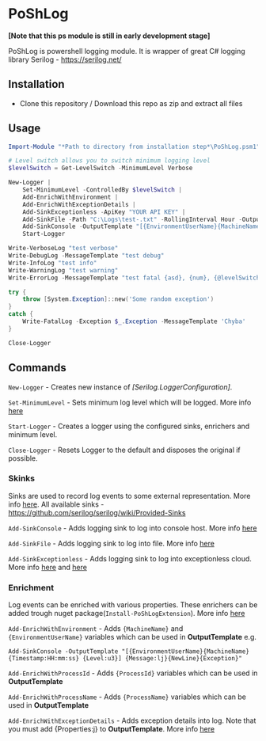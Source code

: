 # PoShLog

**[Note that this ps module is still in early development stage]**

PoShLog is powershell logging module. It is wrapper of great C# logging library Serilog - https://serilog.net/

## Installation

* Clone this repository / Download this repo as zip and extract all files

## Usage

```ps1
Import-Module "*Path to directory from installation step*\PoShLog.psm1" -Force

# Level switch allows you to switch minimum logging level
$levelSwitch = Get-LevelSwitch -MinimumLevel Verbose

New-Logger |
	Set-MinimumLevel -ControlledBy $levelSwitch |
	Add-EnrichWithEnvironment |
	Add-EnrichWithExceptionDetails |
	Add-SinkExceptionless -ApiKey "YOUR API KEY" |
	Add-SinkFile -Path "C:\Logs\test-.txt" -RollingInterval Hour -OutputTemplate '{Timestamp:yyyy-MM-dd HH:mm:ss.fff zzz} [{Level:u3}] {Message:lj}{NewLine}{Exception} {Properties:j}{NewLine}' |
	Add-SinkConsole -OutputTemplate "[{EnvironmentUserName}{MachineName} {Timestamp:HH:mm:ss} {Level:u3}] {Message:lj}{NewLine}{Exception}" -RestrictedToMinimumLevel Verbose | 
	Start-Logger

Write-VerboseLog "test verbose"
Write-DebugLog -MessageTemplate "test debug"
Write-InfoLog "test info"
Write-WarningLog "test warning"
Write-ErrorLog -MessageTemplate "test fatal {asd}, {num}, {@levelSwitch}" -PropertyValues "test1", 123, $levelSwitch

try {
	throw [System.Exception]::new('Some random exception')
}
catch {
	Write-FatalLog -Exception $_.Exception -MessageTemplate 'Chyba'
}

Close-Logger
```

## Commands

`New-Logger` - Creates new instance of *[Serilog.LoggerConfiguration]*.

`Set-MinimumLevel` - Sets minimum log level which will be logged. More info [here](https://github.com/serilog/serilog/wiki/Writing-Log-Events)

`Start-Logger` - Creates a logger using the configured sinks, enrichers and minimum level.

`Close-Logger` - Resets Logger to the default and disposes the original if possible.

### Skinks

Sinks are used to record log events to some external representation. More info [here](https://github.com/serilog/serilog/wiki/Configuration-Basics). All available sinks - https://github.com/serilog/serilog/wiki/Provided-Sinks

`Add-SinkConsole` - Adds logging sink to log into console host. More info [here](https://github.com/serilog/serilog-sinks-console)

`Add-SinkFile` - Adds logging sink to log into file. More info [here](https://github.com/serilog/serilog-sinks-file)

`Add-SinkExceptionless` - Adds logging sink to log into exceptionless cloud. More info [here](https://github.com/serilog/serilog-sinks-exceptionless) and [here](https://exceptionless.com/)

### Enrichment

Log events can be enriched with various properties. These enrichers can be added trough nuget package(`Install-PoShLogExtension`). More info [here](https://github.com/serilog/serilog/wiki/Enrichment)

`Add-EnrichWithEnvironment` - Adds `{MachineName}` and `{EnvironmentUserName}` variables which can be used in **OutputTemplate** 
e.g. 
```
Add-SinkConsole -OutputTemplate "[{EnvironmentUserName}{MachineName} {Timestamp:HH:mm:ss} {Level:u3}] {Message:lj}{NewLine}{Exception}"
```

`Add-EnrichWithProcessId` - Adds `{ProcessId}` variables which can be used in **OutputTemplate**

`Add-EnrichWithProcessName` - Adds `{ProcessName}` variables which can be used in **OutputTemplate**

`Add-EnrichWithExceptionDetails` - Adds exception details into log. Note that you must add {Properties:j} to **OutputTemplate**. More info [here](https://github.com/RehanSaeed/Serilog.Exceptions)